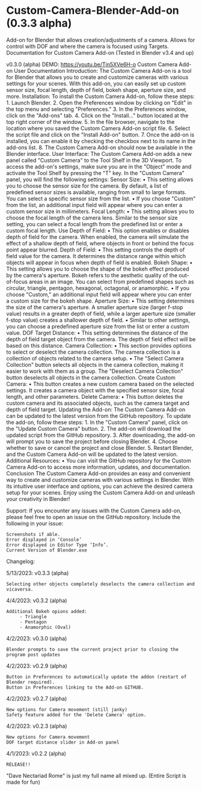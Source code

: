 # Custom-Camera-Blender-Add-on (0.3.3 alpha)
Add-on for Blender that allows creation/adjustments of a camera. Allows for control with DOF and where the camera is focused using Targets.
Documentation for Custom Camera Add-on
(Tested in Blender v3.4 and up)

v0.3.0 (alpha) DEMO: https://youtu.be/Tjn5XVe6H-o
Custom Camera Add-on User Documentation
Introduction:
The Custom Camera Add-on is a tool for Blender that allows you to create and customize cameras with various settings for your scenes. With this add-on, you can easily set up custom sensor size, focal length, depth of field, bokeh shape, aperture size, and more.
Installation:
To install the Custom Camera Add-on, follow these steps:
    1. Launch Blender.
    2. Open the Preferences window by clicking on "Edit" in the top menu and selecting "Preferences."
    3. In the Preferences window, click on the "Add-ons" tab.
    4. Click on the "Install..." button located at the top right corner of the window.
    5. In the file browser, navigate to the location where you saved the Custom Camera Add-on script file.
    6. Select the script file and click on the "Install Add-on" button.
    7. Once the add-on is installed, you can enable it by checking the checkbox next to its name in the add-ons list.
    8. The Custom Camera Add-on should now be available in the Blender interface.
User Interface:
The Custom Camera Add-on adds a new panel called "Custom Camera" to the Tool Shelf in the 3D Viewport. To access the add-on's settings, make sure you are in the "Object" mode and activate the Tool Shelf by pressing the "T" key.
In the "Custom Camera" panel, you will find the following settings:
Sensor Size:
    • This setting allows you to choose the sensor size for the camera. By default, a list of predefined sensor sizes is available, ranging from small to large formats. You can select a specific sensor size from the list.
    • If you choose "Custom" from the list, an additional input field will appear where you can enter a custom sensor size in millimeters.
Focal Length:
    • This setting allows you to choose the focal length of the camera lens. Similar to the sensor size setting, you can select a focal length from the predefined list or enter a custom focal length.
Use Depth of Field:
    • This option enables or disables depth of field for the camera. When enabled, the camera will simulate the effect of a shallow depth of field, where objects in front or behind the focus point appear blurred.
Depth of Field:
    • This setting controls the depth of field value for the camera. It determines the distance range within which objects will appear in focus when depth of field is enabled.
Bokeh Shape:
    • This setting allows you to choose the shape of the bokeh effect produced by the camera's aperture. Bokeh refers to the aesthetic quality of the out-of-focus areas in an image. You can select from predefined shapes such as circular, triangle, pentagon, hexagonal, octagonal, or anamorphic.
    • If you choose "Custom," an additional input field will appear where you can enter a custom size for the bokeh shape.
Aperture Size:
    • This setting determines the size of the camera's aperture. A smaller aperture size (larger f-stop value) results in a greater depth of field, while a larger aperture size (smaller f-stop value) creates a shallower depth of field.
    • Similar to other settings, you can choose a predefined aperture size from the list or enter a custom value.
DOF Target Distance:
    • This setting determines the distance of the depth of field target object from the camera. The depth of field effect will be based on this distance.
Camera Collection:
    • This section provides options to select or deselect the camera collection. The camera collection is a collection of objects related to the camera setup.
    • The "Select Camera Collection" button selects all objects in the camera collection, making it easier to work with them as a group. The "Deselect Camera Collection" button deselects all objects in the camera collection.
Create Custom Camera:
    • This button creates a new custom camera based on the selected settings. It creates a camera object with the specified sensor size, focal length, and other parameters.
Delete Camera:
    • This button deletes the custom camera and its associated objects, such as the camera target and depth of field target.
Updating the Add-on:
The Custom Camera Add-on can be updated to the latest version from the GitHub repository. To update the add-on, follow these steps:
    1. In the "Custom Camera" panel, click on the "Update Custom Camera" button.
    2. The add-on will download the updated script from the GitHub repository.
    3. After downloading, the add-on will prompt you to save the project before closing Blender.
    4. Choose whether to save or cancel the project and close Blender.
    5. Restart Blender, and the Custom Camera Add-on will be updated to the latest version.
Additional Resources:
    • You can visit the GitHub repository for the Custom Camera Add-on to access more information, updates, and documentation.
Conclusion
The Custom Camera Add-on provides an easy and convenient way to create and customize cameras with various settings in Blender. With its intuitive user interface and options, you can achieve the desired camera setup for your scenes. Enjoy using the Custom Camera Add-on and unleash your creativity in Blender!



Support:
If you encounter any issues with the Custom Camera add-on, please feel free to open an issue on the GitHub repository. Include the following in your issue:

    Screenshots if able.
    Error displayed in ‘Console’
    Error displayed in Editor Type ‘Info’.
    Current Version of Blender.exe
    
   

Changelog:

5/13/2023: v0.3.3 (alpha)

    Selecting other objects completely deselects the camera collection and vicaversa. 


4/4/2023: v0.3.2 (alpha)

    Additional Bokeh opions added:
         - Triangle
         - Pentagon
         - Anamorphic (Oval)

4/2/2023: v0.3.0 (alpha)
    
    Blender prompts to save the current project prior to closing the program post updates

4/2/2023: v0.2.9 (alpha)
    
    Button in Preferences to automatically update the addon (restart of Blender required).
    Button in Preferences linking to the Add-on GITHUB.

4/2/2023: v0.2.7 (alpha)

    New options for Camera movement (still janky)
    Safety feature added for the 'Delete Camera' option.

4/2/2023: v0.2.3 (alpha)

    New options for Camera movement
    DOF target distance slider in Add-on panel

4/1/2023: v0.2.2 (alpha)

    RELEASE!!

"Dave Nectariad Rome" is just my full name all mixed up. (Entire Script is made for fun)
